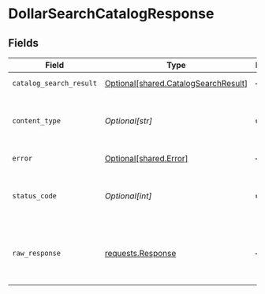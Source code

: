 # DollarSearchCatalogResponse


## Fields

| Field                                                                                  | Type                                                                                   | Required                                                                               | Description                                                                            |
| -------------------------------------------------------------------------------------- | -------------------------------------------------------------------------------------- | -------------------------------------------------------------------------------------- | -------------------------------------------------------------------------------------- |
| `catalog_search_result`                                                                | [Optional[shared.CatalogSearchResult]](undefined/models/shared/catalogsearchresult.md) | :heavy_minus_sign:                                                                     | The search result                                                                      |
| `content_type`                                                                         | *Optional[str]*                                                                        | :heavy_check_mark:                                                                     | HTTP response content type for this operation                                          |
| `error`                                                                                | [Optional[shared.Error]](undefined/models/shared/error.md)                             | :heavy_minus_sign:                                                                     | Invalid payload                                                                        |
| `status_code`                                                                          | *Optional[int]*                                                                        | :heavy_check_mark:                                                                     | HTTP response status code for this operation                                           |
| `raw_response`                                                                         | [requests.Response](https://requests.readthedocs.io/en/latest/api/#requests.Response)  | :heavy_minus_sign:                                                                     | Raw HTTP response; suitable for custom response parsing                                |